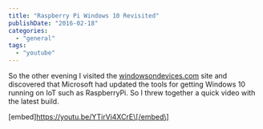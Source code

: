```yaml
---
title: "Raspberry Pi Windows 10 Revisited"
publishDate: "2016-02-18"
categories: 
  - "general"
tags: 
  - "youtube"
---
```


So the other evening I visited the [windowsondevices.com](https://windowsondevices.com/) site and discovered that Microsoft had updated the tools for getting Windows 10 running on IoT such as RaspberryPi. So I threw together a quick video with the latest build.

\[embed\]https://youtu.be/YTirVi4XCrE\[/embed\]
